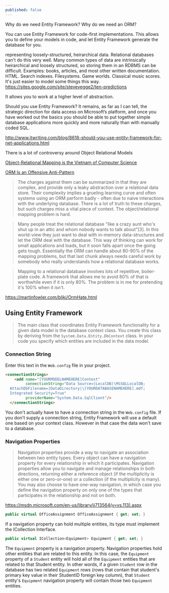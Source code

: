 ```yaml
---
published: false
---
```

Why do we need Entity Framework? Why do we need an ORM?

You can use Entity Framework for code-first implementations. This allows you to define your models in code, and let Entity Framework generate the database for you.

representing loosely-structured, heirarchical data. Relational databases can't do this very well. Many common types of data are intrinsically heirarchical and loosely structured, so storing them in an RDBMS can be difficult. Examples: books, articles, and most other written documentation. HTML. Search indexes. Filesystems. Game worlds. Classical music scores. It's just easier to model some things this way.
https://sites.google.com/site/steveyegge2/ten-predictions



It allows you to work at a higher level of abstraction.


Should you use Entity Framework? It remains, as far as I can tell, the strategic direction for data access on Microsoft’s platform, and once you have worked out the basics you should be able to put together simple database applications more quickly and more naturally than with manually coded SQL.

http://www.itwriting.com/blog/8618-should-you-use-entity-framework-for-net-applications.html



There is a lot of controversy around Object Relational Models

[Object-Relational Mapping is the Vietnam of Computer Science](https://blog.codinghorror.com/object-relational-mapping-is-the-vietnam-of-computer-science/)

[ORM Is an Offensive Anti-Pattern](http://www.yegor256.com/2014/12/01/orm-offensive-anti-pattern.html)

> The charges against them can be summarized in that they are complex, and provide only a leaky abstraction over a relational data store. Their complexity implies a grueling learning curve and often systems using an ORM perform badly - often due to naive interactions with the underlying database.
There is a lot of truth to these charges, but such charges miss a vital piece of context. The object/relational mapping problem is hard.

> Many people treat the relational database "like a crazy aunt who's shut up in an attic and whom nobody wants to talk about"[3]. In this world-view they just want to deal with in-memory data-structures and let the ORM deal with the database. This way of thinking can work for small applications and loads, but it soon falls apart once the going gets tough. Essentially the ORM can handle about 80-90% of the mapping problems, but that last chunk always needs careful work by somebody who really understands how a relational database works.

> Mapping to a relational database involves lots of repetitive, boiler-plate code. A framework that allows me to avoid 80% of that is worthwhile even if it is only 80%. The problem is in me for pretending it's 100% when it isn't.


https://martinfowler.com/bliki/OrmHate.html


## Using Entity Framework

> The main class that coordinates Entity Framework functionality for a given data model is the database context class. You create this class by deriving from the `System.Data.Entity.DbContext` class. In your code you specify which entities are included in the data model.

### Connection String


Enter this text in the `Web.config` file in your project.

```html
<connectionStrings>
    <add name="[YOURMODELNAMEHERE]Context"    
         connectionString="Data Source=(LocalDB)\MSSQLLocalDB;
  AttachDbFilename=|DataDirectory|\[YOURDATABASENAMEHERE].mdf;
  Integrated Security=True" 
         providerName="System.Data.SqlClient"/>
  </connectionStrings>
```

You don't actually have to have a connection string in the `Web.config` file. If you don't supply a connection string, Entity Framework will use a default one based on your context class. However in that case the data won't save to a database.

### Navigation Properties

> Navigation properties provide a way to navigate an association between two entity types. Every object can have a navigation property for every relationship in which it participates. Navigation properties allow you to navigate and manage relationships in both directions, returning either a reference object (if the multiplicity is either one or zero-or-one) or a collection (if the multiplicity is many). You may also choose to have one-way navigation, in which case you define the navigation property on only one of the types that participates in the relationship and not on both.

https://msdn.microsoft.com/en-us/library/jj713564(v=vs.113).aspx

```csharp
public virtual OfficeAssignment OfficeAssignment { get; set; }
```

If a navigation property can hold multiple entities, its type must implement the ICollection<T> Interface.
  
```csharp  
public virtual ICollection<Equipment> Equipment { get; set; }  
```


The `Equipment` property is a navigation property. Navigation properties hold other entities that are related to this entity. In this case, the `Equipment` property of a `Student` entity will hold all of the `Equipment` entities that are related to that Student entity. In other words, if a given `Student` row in the database has two related `Equipment` rows (rows that contain that student's primary key value in their StudentID foreign key column), that `Student` entity's `Equipment` navigation property will contain those two `Equipment` entities.
